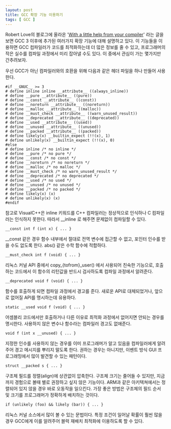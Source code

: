 ```yaml
---
layout: post
title: GCC 확장 기능 이용하기
tags: [ GCC ]
---
```


Robert Love의 블로그에 올라온 '[With a little help from your compiler](http://rlove.org/log/2005102601)' 라는 글을 보면 GCC 3 이후에 추가된 여러가지 확장 기능에 대해 설명하고 있다. 이 기능들을 이용하면 GCC 컴파일러가 코드를 최적화하는데 더 많은 정보를 줄 수 있고, 프로그래머의 작은 실수를 컴파일 과정에서 미리 잡아낼 수도 있다. 이 중에서 관심이 가는 몇가지만 간추려보자.

우선 GCC가 아닌 컴파일러와의 호환을 위해 다음과 같은 헤더 파일을 하나 만들어 사용한다.

    #if __GNUC__ >= 3
    # define inline inline __attribute__ ((always_inline))
    # define __pure __attribute__ ((pure))
    # define __const __attribute__ ((const))
    # define __noreturn __attribute__ ((noreturn))
    # define __malloc __attribute__ ((malloc))
    # define __must_check __attribute__ ((warn_unused_result))
    # define __deprecated __attribute__ ((deprecated))
    # define __used __attribute__ ((used))
    # define __unused __attribute__ ((unused))
    # define __packed __attribute__ ((packed))
    # define likely(x) __builtin_expect (!!(x), 1)
    # define unlikely(x) __builtin_expect (!!(x), 0)
    #else
    # define inline /* no inline */
    # define __pure /* no pure */
    # define __const /* no const */
    # define __noreturn /* no noreturn */
    # define __malloc /* no malloc */
    # define __must_check /* no warn_unused_result */
    # define __deprecated /* no deprecated */
    # define __used /* no used */
    # define __unused /* no unused */
    # define __packed /* no packed */
    # define likely(x) (x)
    # define unlikely(x) (x)
    #endif

참고로 VisualC++은 inline 키워드를 C++ 컴파일러는 정상적으로 인식하나 C 컴파일러는 인식하지 못한다. 따라서 \_\_inline 로 해주면 문제없이 컴파일할 수 있다.

    __const int f (int x) { ... }

\_\_const 같은 경우 함수 내부에서 절대로 전역 변수에 접근할 수 없고, 포인터 인수를 받을 수도 없도록 한다. abs() 같은 수학 함수에 적합하다.

    __must_check int f (void) { ... }

리눅스 커널 API 중에서 copy\_{tofrom}\_user() 에서 사용되어 친숙한 기능으로, 호출하는 코드에서 이 함수의 리턴값을 반드시 검사하도록 컴파일 과정에서 알려준다.

    __deprecated void f (void) { ... }

함수를 호출하게 되면 컴파일 과정에서 경고를 준다. 새로운 API로 대체되었거나, 앞으로 없어질 API를 명시하는데 유용하다.

    static __used void f (void) { ... }

어셈블리 코드에서만 호출하거나 다른 이유로 최적화 과정에서 없어지면 안되는 경우를 명시한다. 사용하지 않은 변수나 함수라는 컴파일러 경고도 없애준다.

    void f (int x __unused) { ... }

지정한 인수를 사용하지 않는 경우를 이미 프로그래머가 알고 있음을 컴파일러에게 알려주어 경고 메시지를 뿌리지 말도록 한다. 권하는 경우는 아니지만, 이벤트 방식 GUI 프로그래밍에서 많이 발견할 수 있는 패턴이다.

    struct __packed s { ... }

구조체 필드를 정렬(align)에 상관없이 압축한다. 구조체 크기는 줄어들 수 있지만, 지금까지 경험으로 볼때 별로 권장하고 싶지 않은 기능이다. ARM과 같은 아키텍쳐에서는 정렬되어 있지 않을 경우 바로 오동작을 일으킨다. 가장 좋은 방법은 구조체의 필드 순서 및 크기를 프로그래머가 정확하게 배치하는 것이다.

    if (unlikely (foo) && likely (bar)) { ... }

리눅스 커널 소스에서 많이 볼 수 있는 문법이다. 특정 조건이 일어날 확률이 훨씬 많을 경우 GCC에게 이를 알려주어 블럭 재배치 최적화에 이용하도록 할 수 있다.

